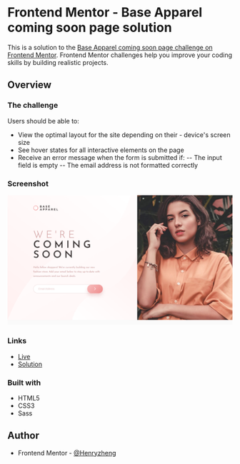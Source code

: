 # Frontend Mentor - Base Apparel coming soon page solution

This is a solution to the [Base Apparel coming soon page challenge on Frontend Mentor](https://www.frontendmentor.io/challenges/base-apparel-coming-soon-page-5d46b47f8db8a7063f9331a0). Frontend Mentor challenges help you improve your coding skills by building realistic projects.

## Overview

### The challenge

Users should be able to:

- View the optimal layout for the site depending on their - device's screen size
- See hover states for all interactive elements on the page
- Receive an error message when the form is submitted if:
  -- The input field is empty
  -- The email address is not formatted correctly

### Screenshot

![](./ss.png)

### Links

- [Live](https://lonelybuddy.github.io/base-apparel-coming-soon-page/)
- [Solution]()

### Built with

- HTML5
- CSS3
- Sass

## Author

- Frontend Mentor - [@Henryzheng](https://www.frontendmentor.io/profile/LonelyBuddy)

